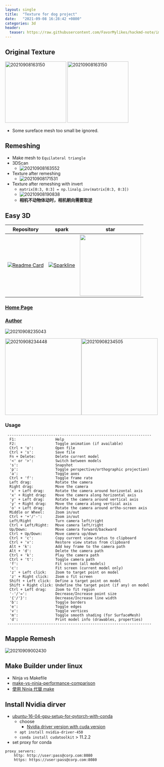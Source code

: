 ```yaml
---
layout: single
title:  "Texture for dog project"
date:   "2021-09-08 16:28:42 +0800"
categories: 3d
header:
  teaser: https://raw.githubusercontent.com/FavorMylikes/hackmd-note/img/img20210908163126.png
---
```


## Original Texture

<img src="https://raw.githubusercontent.com/FavorMylikes/hackmd-note/img/img20210908163126.png" alt="20210908163150" height="200"/>

<img src="https://raw.githubusercontent.com/FavorMylikes/hackmd-note/img/img20210908163150.png" alt="20210908163150" height="200"/>

- Some sureface mesh too small be ignored.

## Remeshing

- Make mesh to `Equilateral triangle`
- 3DScan
  - <img src="https://raw.githubusercontent.com/FavorMylikes/hackmd-note/img/img20210908163552.png" alt="20210908163552"/>
- Texture after remeshing
  - <img src="https://raw.githubusercontent.com/FavorMylikes/hackmd-note/img/img20210908171531.png" alt="20210908171531"/>
- Texture after remeshing with invert
  - `matrix[0:3, 0:3] = np.linalg.inv(matrix[0:3, 0:3])`
  - <img src="https://raw.githubusercontent.com/FavorMylikes/hackmd-note/img/img20210908190838.png" alt="20210908190838"/>
  - **相机不动物体动时，相机朝向需要取逆**

## Easy 3D

[Easy3D_repo]: https://github.com/LiangliangNan/Easy3D
[Easy3D_fork]: https://img.shields.io/github/forks/LiangliangNan/Easy3D.svg?style=social&label=Fork&maxAge=2592000
[Easy3D_star]: https://stars.medv.io/LiangliangNan/Easy3D.svg

|Repository|spark|star|
|:-:|:-:|:-:|
|[![Readme Card](https://github-readme-stats.vercel.app/api/pin/?username=LiangliangNan&repo=Easy3D&show_owner=true)][Easy3D_repo]|[![Sparkline](https://stars.medv.io/LiangliangNan/Easy3D.svg)][Easy3D_repo]|<a href='https://starchart.cc/LiangliangNan/Easy3D'><img src='https://starchart.cc/LiangliangNan/Easy3D.svg' width='200px'/></a>

### [Home Page](https://3d.bk.tudelft.nl/liangliang/software/easy3d_doc/html/index.html)

### [Author](https://3d.bk.tudelft.nl/liangliang/)

<img src="https://raw.githubusercontent.com/FavorMylikes/hackmd-note/img/img20210908235043.png" alt="20210908235043"/>

<img src="https://raw.githubusercontent.com/FavorMylikes/hackmd-note/img/img20210908234448.png" alt="20210908234448" height="250px"/><img src="https://raw.githubusercontent.com/FavorMylikes/hackmd-note/img/img20210908234505.png" alt="20210908234505" height="250px"/>

### Usage

```log
 ------------------------------------------------------------------
  F1:                  Help
  F2:                  Toggle animation (if available)
  Ctrl + 'o':          Open file
  Ctrl + 's':          Save file
  Fn + Delete:         Delete current model
  '<' or '>':          Switch between models
  's':                 Snapshot
  'p':                 Toggle perspective/orthographic projection)
  'a':                 Toggle axes
  Ctrl + 'f':          Toggle frame rate
  Left drag:           Rotate the camera
  Right drag:          Move the camera
  'x' + Left drag:     Rotate the camera around horizontal axis
  'x' + Right drag:    Move the camera along horizontal axis
  'y' + Left drag:     Rotate the camera around vertical axis
  'y' + Right drag:    Move the camera along vertical axis
  'o' + Left drag:     Rotate the camera around ortho-screen axis
  Middle or Wheel:     Zoom in/out
  Ctrl + '+'/'-':      Zoom in/out
  Left/Right           Turn camera left/right
  Ctrl + Left/Right:   Move camera left/right
  Up/Down:             Move camera forward/backward
  Ctrl + Up/Down:      Move camera up/down
  Ctrl + 'c':          Copy current view status to clipboard
  Ctrl + 'v':          Restore view status from clipboard
  Alt + 'k':           Add key frame to the camera path
  Alt + 'd':           Delete the camera path
  Ctrl + 'k':          Play the camera path
  Ctrl + 't':          Toggle camera path
  'f':                 Fit screen (all models)
  'c':                 Fit screen (current model only)
  'z' + Left click:    Zoom to target point on model
  'z' + Right click:   Zoom o fit screen
  Shift + Left click:  Define a target point on model
  Shift + Right click: Undefine the target point (if any) on model
  Ctrl + Left drag:    Zoom to fit region
  '-'/'=':             Decrease/Increase point size
  '{'/'}':             Decrease/Increase line width
  'b':                 Toggle borders
  'e':                 Toggle edges
  'v':                 Toggle vertices
  'm':                 Toggle smooth shading (for SurfaceMesh)
  'd':                 Print model info (drawables, properties)
 ------------------------------------------------------------------
```

## Mapple Remesh

<img src="https://raw.githubusercontent.com/FavorMylikes/hackmd-note/img/img20210909002430.png" alt="20210909002430"/>

## Make Builder under linux

- Ninja vs Makefile
- [make-vs-ninja-performance-comparison](https://hamelot.io/programming/make-vs-ninja-performance-comparison/)
- [使用 Ninja 代替 make](https://www.jianshu.com/p/d118615c1943)

## Install Nvidia dirver

- [ubuntu-16-04-gpu-setup-for-pytorch-with-conda](https://medium.com/momo%E7%9A%84%E6%A9%9F%E5%99%A8%E4%BA%BA%E7%95%99%E5%AD%B8%E5%A4%A2/ubuntu-16-04-gpu-setup-for-pytorch-with-conda-d308238b4dc5)
  - choose
    - [Nvidia driver version with cuda version](https://docs.nvidia.com/deploy/cuda-compatibility/index.html#deployment-consideration-forward)
  - `apt install nvidia-driver-450`
  - `conda install cudatoolkit` > 11.2.2
- set proxy for conda

```conda
proxy_servers:
    http: http://user:pass@corp.com:8080
    https: https://user:pass@corp.com:8080
```
